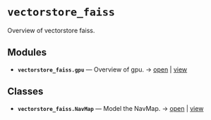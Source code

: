 # `vectorstore_faiss`

Overview of vectorstore faiss.

<!-- START doctoc generated TOC please keep comment here to allow auto update -->
<!-- END doctoc generated TOC please keep comment here to allow auto update -->

## Modules

- **`vectorstore_faiss.gpu`** — Overview of gpu. → [open](vscode://file//home/paul/kgfoundry/src/vectorstore_faiss/gpu.py:1:1) | [view](https://github.com/paul-heyse/kgfoundry/blob/3e93a43e5369e5222f2d28b839bae3718d96657a/src/vectorstore_faiss/gpu.py#L1)

## Classes

- **`vectorstore_faiss.NavMap`** — Model the NavMap. → [open](vscode://file//home/paul/kgfoundry/src/kgfoundry_common/navmap_types.py:74:1) | [view](https://github.com/paul-heyse/kgfoundry/blob/3e93a43e5369e5222f2d28b839bae3718d96657a/src/kgfoundry_common/navmap_types.py#L74-L93)
<!-- agent:readme v1 sha:3e93a43e5369e5222f2d28b839bae3718d96657a content:85eab90bd026 -->

